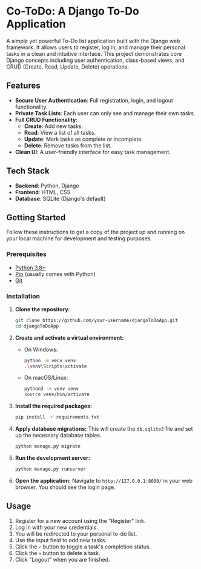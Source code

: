 # Co-ToDo: A Django To-Do Application

A simple yet powerful To-Do list application built with the Django web framework. It allows users to register, log in, and manage their personal tasks in a clean and intuitive interface. This project demonstrates core Django concepts including user authentication, class-based views, and CRUD (Create, Read, Update, Delete) operations.

## Features

*   **Secure User Authentication**: Full registration, login, and logout functionality.
*   **Private Task Lists**: Each user can only see and manage their own tasks.
*   **Full CRUD Functionality**:
    *   **Create**: Add new tasks.
    *   **Read**: View a list of all tasks.
    *   **Update**: Mark tasks as complete or incomplete.
    *   **Delete**: Remove tasks from the list.
*   **Clean UI**: A user-friendly interface for easy task management.

## Tech Stack

*   **Backend**: Python, Django
*   **Frontend**: HTML, CSS
*   **Database**: SQLite (Django's default)

## Getting Started

Follow these instructions to get a copy of the project up and running on your local machine for development and testing purposes.

### Prerequisites

*   [Python 3.8+](https://www.python.org/downloads/)
*   [Pip](https://pip.pypa.io/en/stable/installation/) (usually comes with Python)
*   [Git](https://git-scm.com/)

### Installation

1.  **Clone the repository:**
    ```sh
    git clone https://github.com/your-username/djangoToDoApp.git
    cd djangoToDoApp
    ```

2.  **Create and activate a virtual environment:**
    *   On Windows:
        ```sh
        python -m venv venv
        .\venv\Scripts\activate
        ```
    *   On macOS/Linux:
        ```sh
        python3 -m venv venv
        source venv/bin/activate
        ```

3.  **Install the required packages:**
    ```sh
    pip install -r requirements.txt
    ```

4.  **Apply database migrations:**
    This will create the `db.sqlite3` file and set up the necessary database tables.
    ```sh
    python manage.py migrate
    ```

5.  **Run the development server:**
    ```sh
    python manage.py runserver
    ```

6.  **Open the application:**
    Navigate to `http://127.0.0.1:8000/` in your web browser. You should see the login page.

## Usage

1.  Register for a new account using the "Register" link.
2.  Log in with your new credentials.
3.  You will be redirected to your personal to-do list.
4.  Use the input field to add new tasks.
5.  Click the `✓` button to toggle a task's completion status.
6.  Click the `×` button to delete a task.
7.  Click "Logout" when you are finished.


